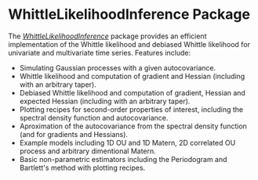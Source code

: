 # WhittleLikelihoodInference Package

The [*WhittleLikelihoodInference*](https://github.com/JakeGrainger/WhittleLikelihoodInference.jl.git)  package provides an efficient implementation of the Whittle likelihood and debiased Whittle likelihood for univariate and multivariate time series.
Features include:

- Simulating Gaussian processes with a given autocovariance.
- Whittle likelihood and computation of gradient and Hessian (including with an arbitrary taper). 
- Debiased Whittle likelihood and computation of gradient, Hessian and expected Hessian (including with an arbitrary taper).
- Plotting recipes for second-order properties of interest, including the spectral density function and autocovariance.
- Aproximation of the autocovariance from the spectral density function (and for gradients and Hessians).
- Example models including 1D OU and 1D Matern, 2D correlated OU process and arbitrary dimentional Matern.
- Basic non-parametric estimators including the Periodogram and Bartlett's method with plotting recipes.